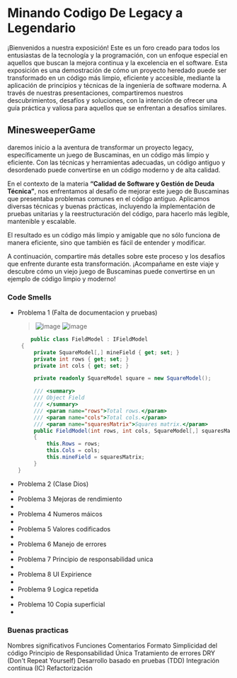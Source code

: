 
# Minando Codigo De Legacy a Legendario


¡Bienvenidos a nuestra exposición! Este es un foro creado para todos los entusiastas de la tecnología y la programación, con un enfoque especial en aquellos que buscan la mejora continua y la excelencia en el software. Esta exposición es una demostración de cómo un proyecto heredado puede ser transformado en un código más limpio, eficiente y accesible, mediante la aplicación de principios y técnicas de la ingeniería de software moderna. A través de nuestras presentaciones, compartiremos nuestros descubrimientos, desafíos y soluciones, con la intención de ofrecer una guía práctica y valiosa para aquellos que se enfrentan a desafíos similares.


## MinesweeperGame

daremos inicio a la aventura de transformar un proyecto legacy, específicamente un juego de Buscaminas, en un código más limpio y eficiente. Con las técnicas y herramientas adecuadas, un código antiguo y desordenado puede convertirse en un código moderno y de alta calidad.

En el contexto de la materia **“Calidad de Software y Gestión de Deuda Técnica”**, nos enfrentamos al desafío de mejorar este juego de Buscaminas que presentaba problemas comunes en el código antiguo. Aplicamos diversas técnicas y buenas prácticas, incluyendo la implementación de pruebas unitarias y la reestructuración del código, para hacerlo más legible, mantenible y escalable.

El resultado es un código más limpio y amigable que no sólo funciona de manera eficiente, sino que también es fácil de entender y modificar.

A continuación, compartire más detalles sobre este proceso y los desafíos que enfrente durante esta transformación. ¡Acompañame en este viaje y descubre cómo un viejo juego de Buscaminas puede convertirse en un ejemplo de código limpio y moderno!

### Code Smells

* Problema 1 (Falta de documentacion y pruebas)
  > ![image](https://github.com/SantiagoC27/skills-github-pages/assets/89257540/d60e2421-7e82-4cb7-98b9-23059238adf5)
  > ![image](https://github.com/SantiagoC27/skills-github-pages/assets/89257540/27a253a2-0afb-4cbb-98d3-194711930a1b)
   ```C#
       public class FieldModel : IFieldModel
    {
        private SquareModel[,] mineField { get; set; }
        private int rows { get; set; }
        private int cols { get; set; }

        private readonly SquareModel square = new SquareModel();

        /// <summary>
        /// Object Field
        /// </summary>
        /// <param name="rows">Total rows.</param>
        /// <param name="cols">Total cols.</param>
        /// <param name="squaresMatrix">Squares matrix.</param>
        public FieldModel(int rows, int cols, SquareModel[,] squaresMatrix)
        {
            this.Rows = rows;
            this.Cols = cols;
            this.mineField = squaresMatrix;
        }
   }
   ```
* Problema 2 (Clase Dios)
* 
* Problema 3 Mejoras de rendimiento
* 
* Problema 4 Numeros máicos
* 
* Problema 5 Valores codificados
* 
* Problema 6 Manejo de errores
* 
* Problema 7 Principio de responsabilidad unica
* 
* Problema 8 UI Expirience
* 
* Problema 9 Logica repetida
* 
* Problema 10 Copia superficial
* 

### Buenas practicas

Nombres significativos
Funciones
Comentarios
Formato
Simplicidad del código
Principio de Responsabilidad Única
Tratamiento de errores
DRY (Don't Repeat Yourself)
Desarrollo basado en pruebas (TDD)
Integración continua (IC)
Refactorización

